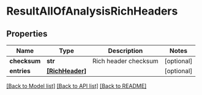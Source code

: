 # ResultAllOfAnalysisRichHeaders

## Properties
Name | Type | Description | Notes
------------ | ------------- | ------------- | -------------
**checksum** | **str** | Rich header checksum | [optional] 
**entries** | [**[RichHeader]**](RichHeader.md) |  | [optional] 

[[Back to Model list]](../README.md#documentation-for-models) [[Back to API list]](../README.md#documentation-for-api-endpoints) [[Back to README]](../README.md)


